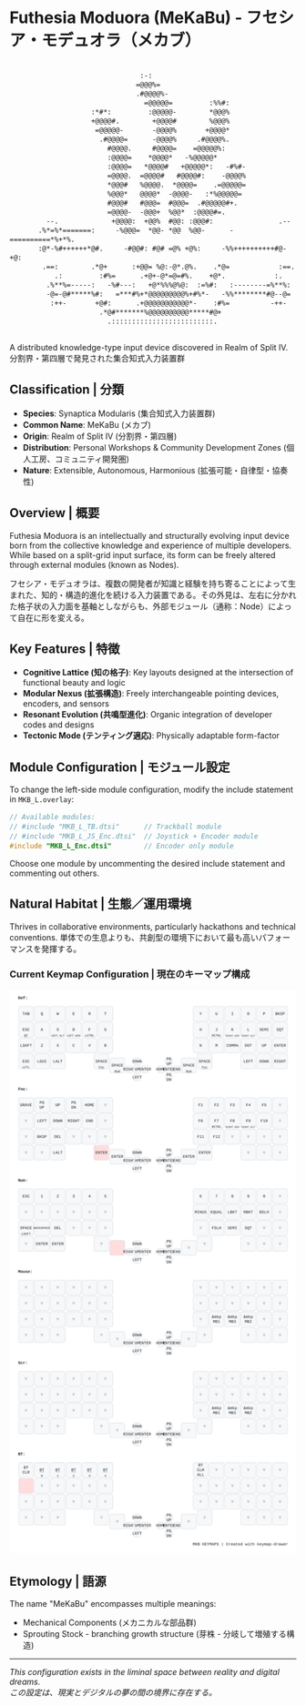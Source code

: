 ﻿# Futhesia Moduora (MeKaBu) - フセシア・モデュオラ（メカブ）

```
                                                                                         
                                :-:                                                      
                               =@@@%=                                                    
                               .#@@@@%-                                                  
                                 =@@@@@=         :%%#:                                   
                    :*#*:         :@@@@@-        *@@@%                                   
                    +@@@@#.        +@@@@#        %@@@%                                   
                     =@@@@@-       -@@@@%       +@@@@*                                   
                      .#@@@@=      -@@@@%     .#@@@@%.                                   
                        #@@@@.     #@@@@=    =@@@@@%:                                    
                        :@@@@=    *@@@@*   -%@@@@@*                                      
                        :@@@@=   *@@@@#   +@@@@@*:   -#%#-                               
                        =@@@@.  =@@@@#   #@@@@#:    -@@@@%                               
                        *@@@#   %@@@@.  *@@@@=    .=@@@@@=                               
                        %@@@*   @@@@*  -@@@@-   :*%@@@@@=                                
                        #@@@#   #@@@=  #@@@=  .#@@@@@#+.                                 
                        =@@@@-  -@@@+  %@@*  :@@@@#=.                                    
         --.             +@@@@:  +@@%  #@@: :@@@#:                .--                    
       .%*=%*=======:     -%@@@=  *@@- *@@  %@@-      -==========*%+*%.                  
       :@*-%#++++++*@#.     -#@@#: #@# =@% +@%:     -%%++++++++++#@-+@:                  
        .==:        .*@+      :+@@= %@:-@*.@%.    .*@=            :==.                   
           .:         :#%=      .+@+-@*=@=#%.    +@*.            :.                      
         .%**%=-----:   -%#---:   +@*%%%@%@:  :=%#:   :--------=%**%:                    
         -@=-@#*****%#:   =***#%+*@@@@@@@@@%+#%*-   -%%********#@--@=                    
          :++-       +@#:      .+@@@@@@@@@@@*-    :#%=          -++-                     
                      .*@#*******%@@@@@@@@@@*****#@+                                     
                        .:::::::::::::::::::::::::.                                      
                                                                                         
```

A distributed knowledge-type input device discovered in Realm of Split IV.  
分割界・第四層で発見された集合知式入力装置群

## Classification | 分類
- **Species**: Synaptica Modularis (集合知式入力装置群)
- **Common Name**: MeKaBu (メカブ)
- **Origin**: Realm of Split IV (分割界・第四層)
- **Distribution**: Personal Workshops & Community Development Zones (個人工房、コミュニティ開発圏)
- **Nature**: Extensible, Autonomous, Harmonious (拡張可能・自律型・協奏性)

## Overview | 概要
Futhesia Moduora is an intellectually and structurally evolving input device born from the collective knowledge and experience of multiple developers. While based on a split-grid input surface, its form can be freely altered through external modules (known as Nodes).

フセシア・モデュオラは、複数の開発者が知識と経験を持ち寄ることによって生まれた、知的・構造的進化を続ける入力装置である。その外見は、左右に分かれた格子状の入力面を基軸としながらも、外部モジュール（通称：Node）によって自在に形を変える。

## Key Features | 特徴
- **Cognitive Lattice (知の格子)**: Key layouts designed at the intersection of functional beauty and logic
- **Modular Nexus (拡張構造)**: Freely interchangeable pointing devices, encoders, and sensors
- **Resonant Evolution (共鳴型進化)**: Organic integration of developer codes and designs
- **Tectonic Mode (テンティング適応)**: Physically adaptable form-factor

## Module Configuration | モジュール設定
To change the left-side module configuration, modify the include statement in `MKB_L.overlay`:

```c
// Available modules:
// #include "MKB_L_TB.dtsi"      // Trackball module
// #include "MKB_L_JS_Enc.dtsi"  // Joystick + Encoder module
#include "MKB_L_Enc.dtsi"        // Encoder only module
```

Choose one module by uncommenting the desired include statement and commenting out others.

## Natural Habitat | 生態／運用環境
Thrives in collaborative environments, particularly hackathons and technical conventions.
単体での生息よりも、共創型の環境下において最も高いパフォーマンスを発揮する。

### Current Keymap Configuration | 現在のキーマップ構成
![MeKaBu Keymap](keymap-drawer/MKB.svg)

## Etymology | 語源
The name "MeKaBu" encompasses multiple meanings:
- Mechanical Components (メカニカルな部品群)
- Sprouting Stock - branching growth structure (芽株 - 分岐して増殖する構造)

---
*This configuration exists in the liminal space between reality and digital dreams.*  
*この設定は、現実とデジタルの夢の間の境界に存在する。*
